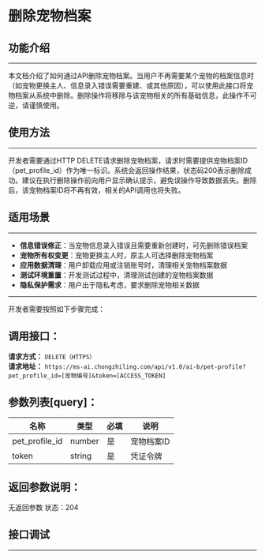 # 删除宠物档案

## 功能介绍
---
本文档介绍了如何通过API删除宠物档案。当用户不再需要某个宠物的档案信息时（如宠物更换主人、信息录入错误需要重建、或其他原因），可以使用此接口将宠物档案从系统中删除。删除操作将移除与该宠物相关的所有基础信息，此操作不可逆，请谨慎使用。

## 使用方法
---
开发者需要通过HTTP DELETE请求删除宠物档案，请求时需要提供宠物档案ID（pet_profile_id）作为唯一标识。系统会返回操作结果，状态码200表示删除成功。建议在执行删除操作前向用户显示确认提示，避免误操作导致数据丢失。删除后，该宠物档案ID将不再有效，相关的API调用也将失败。

## 适用场景
---
- **信息错误修正**：当宠物信息录入错误且需要重新创建时，可先删除错误档案
- **宠物所有权变更**：宠物更换主人时，原主人可选择删除宠物档案
- **应用数据清理**：用户卸载应用或注销账号时，清理相关宠物档案数据
- **测试环境重置**：开发测试过程中，清理测试创建的宠物档案数据
- **隐私保护需求**：用户出于隐私考虑，要求删除宠物相关数据

---
开发者需要按照如下步骤完成：


## 调用接口：
**请求方式：** `DELETE（HTTPS）`  
**请求地址：** `https://ms-ai.chongzhiling.com/api/v1.0/ai-b/pet-profile?pet_profile_id=[宠物编号]&token=[ACCESS_TOKEN]`

## 参数列表[query]：

| 名称           | 类型   | 必填 | 说明       |
| -------------- | ------ | ---- | ---------- |
| pet_profile_id | number | 是   | 宠物档案ID |
| token          | string | 是   | 凭证令牌 |


## 返回参数说明：
无返回参数
状态：204

## 接口调试
---
<script setup>
import SwaggerUI from '../../../../src/components/SwaggerUI.vue'
</script>

<ClientOnly>
  <SwaggerUI 
    type="delete"
    path="/pet-profile" 
  />
</ClientOnly>